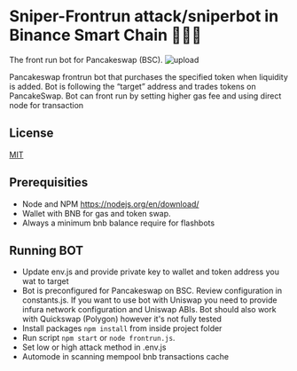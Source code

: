 # Sniper-Frontrun attack/sniperbot in Binance Smart Chain 🚀🚀🚀
The front run bot for Pancakeswap (BSC).
![upload](https://user-images.githubusercontent.com/119518112/204876538-ac1fbc48-392d-4b14-884c-cd67e158f25c.gif)


Pancakeswap frontrun bot that purchases the specified token when liquidity is added.
Bot is following the “target” address and trades tokens on PancakeSwap.
Bot can front run by setting higher gas fee and using direct node for transaction

## License

[MIT](https://tldrlegal.com/license/mit-license)

## Prerequisities
- Node and NPM https://nodejs.org/en/download/
- Wallet with BNB for gas and token swap.
- Always a minimum bnb balance require for flashbots 

## Running BOT
- Update env.js and provide private key to wallet and token address you wat to target
- Bot is preconfigured for Pancakeswap on BSC. Review configuration in constants.js. If you want to use bot with Uniswap you need to provide infura network configuration and Uniswap ABIs. Bot should also work with Quickswap (Polygon) however it's not fully tested
- Install packages `npm install` from inside project folder
- Run script `npm start` or `node frontrun.js`.
- Set low or high attack method in .env.js
- Automode in scanning mempool bnb transactions cache



